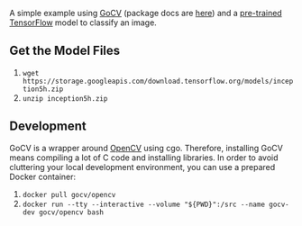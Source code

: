 A simple example using [GoCV](https://gocv.io/) (package docs are [here](https://pkg.go.dev/gocv.io/x/gocv)) and a [pre-trained](https://storage.googleapis.com/download.tensorflow.org/models/inception5h.zip) [TensorFlow](https://www.tensorflow.org/) model to classify an image.

## Get the Model Files

1. `wget https://storage.googleapis.com/download.tensorflow.org/models/inception5h.zip`
2. `unzip inception5h.zip`

## Development

GoCV is a wrapper around [OpenCV](https://opencv.org/) using cgo. Therefore, installing GoCV means compiling a lot of C code and installing libraries. In order to avoid cluttering your local development environment, you can use a prepared Docker container:

1. `docker pull gocv/opencv`
2. `docker run --tty --interactive --volume "${PWD}":/src --name gocv-dev gocv/opencv bash`
